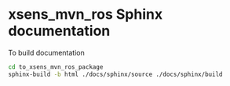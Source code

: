 # xsens_mvn_ros Sphinx documentation

To build documentation 
``` bash
cd to_xsens_mvn_ros_package
sphinx-build -b html ./docs/sphinx/source ./docs/sphinx/build
```